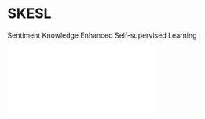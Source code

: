 # SKESL
Sentiment Knowledge Enhanced Self-supervised Learning
![The framework of SKESL](imgs/framework-v1.pdf)
